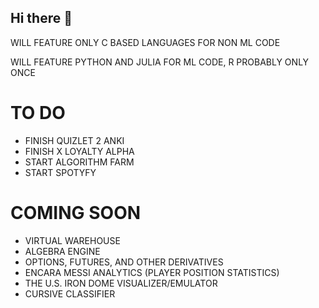 ## Hi there 👋
WILL FEATURE ONLY C BASED LANGUAGES FOR NON ML CODE

WILL FEATURE PYTHON AND JULIA FOR ML CODE, R PROBABLY ONLY ONCE

# TO DO
- FINISH QUIZLET 2 ANKI
- FINISH X LOYALTY ALPHA
- START ALGORITHM FARM
- START SPOTYFY 

# COMING SOON
- VIRTUAL WAREHOUSE
- ALGEBRA ENGINE
- OPTIONS, FUTURES, AND OTHER DERIVATIVES
- ENCARA MESSI ANALYTICS (PLAYER POSITION STATISTICS)
- THE U.S. IRON DOME VISUALIZER/EMULATOR
- CURSIVE CLASSIFIER
<!--
**CHRISSY-FRANKY/CHRISSY-FRANKY** is a ✨ _special_ ✨ repository because its `README.md` (this file) appears on your GitHub profile.

Here are some ideas to get you started:

- 🔭 I’m currently working on ...
- 🌱 I’m currently learning ...
- 👯 I’m looking to collaborate on ...
- 🤔 I’m looking for help with ...
- 💬 Ask me about ...
- 📫 How to reach me: ...
- 😄 Pronouns: ...
- ⚡ Fun fact: ...
-->
